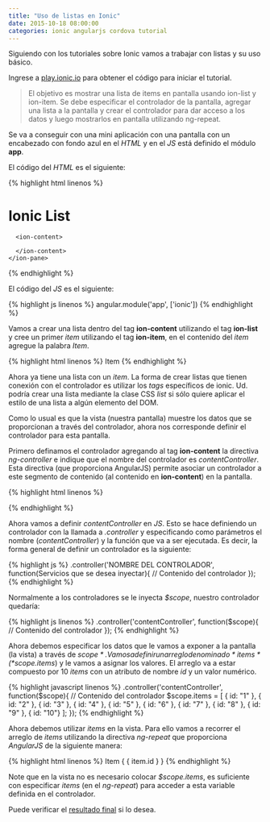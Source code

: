 ```yaml
---
title: "Uso de listas en Ionic"
date: 2015-10-18 08:00:00
categories: ionic angularjs cordova tutorial
---
```

Siguiendo con los tutoriales sobre Ionic vamos a trabajar con listas y su uso básico.

Ingrese a [play.ionic.io][1] para obtener el código para iniciar el tutorial.

> El objetivo es mostrar una lista de items en pantalla usando ion-list y ion-item. Se debe especificar el controlador de la pantalla, agregar una lista a la pantalla y crear el controlador para dar acceso a los datos y luego mostrarlos en pantalla utilizando ng-repeat.

Se va a conseguir con una mini aplicación con una pantalla con un encabezado con fondo azul en el *HTML* y en el *JS* está definido el módulo __app__.

El código del *HTML* es el siguiente:

{% highlight html linenos %}
<!DOCTYPE html>
<html>
  <head>
    <meta charset="utf-8">
    <meta 
      name="viewport" 
      content="initial-scale=1, maximum-scale=1, user-scalable=no, 
        width=device-width">
    <link 
      href="https://code.ionicframework.com/1.0.0/css/ionic.min.css" 
      rel="stylesheet">
    <script 
      src="https://code.ionicframework.com/1.0.0/js/ionic.bundle.js">
    </script>
  </head>
  <body ng-app="app">
    <ion-pane>
      <ion-header-bar class="bar-positive">
        <div class="buttons">
          <h1 class="title">Ionic List</h1>
        </div>
      </ion-header-bar>
    
      <ion-content>
        
      </ion-content>
    </ion-pane>
  </body>
</html>
{% endhighlight %}

El código del *JS* es el siguiente:

{% highlight js linenos %}
angular.module('app', ['ionic'])
{% endhighlight %}

Vamos a crear una lista dentro del tag __ion-content__ utilizando el tag __ion-list__ y cree un primer *item* utilizando el tag __ion-item__, en el contenido del *item* agregue la palabra *Item*.

{% highlight html linenos %}
<ion-content>
  <ion-list>
    <ion-item>
      Item
    </ion-item>
  </ion-list>
</ion-content>
{% endhighlight %}

Ahora ya tiene una lista con un *item*. La forma de crear listas que tienen conexión con el controlador es utilizar los *tags* específicos de ionic. Ud. podría crear una lista mediante la clase CSS *list* si sólo quiere aplicar el estilo de una lista a algún elemento del DOM.

Como lo usual es que la vista (nuestra pantalla) muestre los datos que se proporcionan a través del controlador, ahora nos corresponde definir el controlador para esta pantalla.

Primero definamos el controlador agregando al tag __ion-content__ la directiva *ng-controller* e indique que el nombre del controlador es *contentController*. Esta directiva (que proporciona AngularJS) permite asociar un controlador a este segmento de contenido (al contenido en __ion-content__) en la pantalla.

{% highlight html linenos %}
<ion-content ng-controller="contentController">

</ion-content>
{% endhighlight %}

Ahora vamos a definir *contentController* en *JS*. Esto se hace definiendo un controlador con la llamada a *.controller* y especificando como parámetros el nombre (*contentController*) y la función que va a ser ejecutada. Es decir, la forma general de definir un controlador es la siguiente:

{% highlight js %}
.controller('NOMBRE DEL CONTROLADOR', function(Servicios que se desea inyectar){
  // Contenido del controlador
});
{% endhighlight %}

Normalmente a los controladores se le inyecta *$scope*, nuestro controlador quedaría:

{% highlight js linenos %}
.controller('contentController', function($scope){
  // Contenido del controlador
});
{% endhighlight %}

Ahora debemos especificar los datos que le vamos a exponer a la pantalla (la vista) a través de *$scope*. Vamos a definir un arreglo denominado *items* (*$scope.items*) y le vamos a asignar los valores. El arreglo va a estar compuesto por 10 *items* con un atributo de nombre *id* y un valor numérico.

{% highlight javascript linenos %}
.controller('contentController', function($scope){
  // Contenido del controlador
  $scope.items = [
    { id: "1" },
    { id: "2" },
    { id: "3" },
    { id: "4" },
    { id: "5" },
    { id: "6" },
    { id: "7" },
    { id: "8" },
    { id: "9" },
    { id: "10"}
  ];
});
{% endhighlight %}

Ahora debemos utilizar *items* en la vista. Para ello vamos a recorrer el arreglo de *items* utilizando la directiva *ng-repeat* que proporciona *AngularJS* de la siguiente manera:

{% highlight html linenos %}
<ion-item ng-repeat="item in items">
  Item { { item.id } }
</ion-item>
{% endhighlight %}

Note que en la vista no es necesario colocar *$scope.items*, es suficiente con especificar *items* (en el *ng-repeat*) para acceder a esta variable definida en el controlador.

Puede verificar el [resultado final][2] si lo desea.

[1]: http://play.ionic.io/app/8108d036152d "Primer paso - Base de inicio" 
[2]: http://play.ionic.io/app/ba2ef3020ef6 "Resultado del tutorial" 








